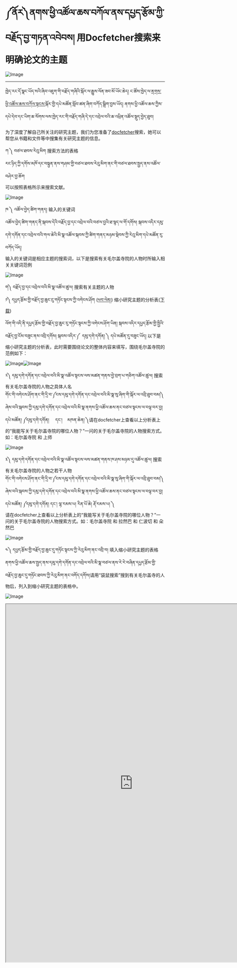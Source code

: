 # ༼ནོར༽ནགས་ཕྱི་འཚོལ་ཆས་བཀོལ་ནས་དཔྱད་རྩོམ་ཀྱི་བརྗོད་བྱ་གཏན་འབེབས། 用Docfetcher搜索来明确论文的主题

![Image](images/000006.png)

---

ཁྱེད་རང་དོ་སྣང་ཡོད་སའི་ཞིབ་འཇུག་གི་བརྗོད་གཞིའི་སྐོར་ལ་རྒྱུས་ལོན་ཟབ་མོ་ཡོང་ཆེད། ང་ཚོས་ཁྱེད་ལ་[ནགས་ཕྱི་འཚོལ་ཆས་བཀོལ་སྟངས་](=95681548)སྐོར་གྱི་དཔེ་མཚོན་སློབ་ཚན་ཞིག་བཀོད་སྒྲིག་བྱས་ཡོད། ནགས་ཕྱི་འཚོལ་ཆས་ཀྱིས་དཔེ་དེབ་དང་ཡིག་ཆ་སོགས་ལས་ཁྱེད་རང་གི་བརྗོད་གཞི་དེ་དང་འབྲེལ་བའི་ཆ་འཕྲིན་འཚོལ་སྡུད་བྱེད་ཐུབ།  

为了深度了解自己所关注的研究主题，我们为您准备了[docfetcher](=95681548)搜索，她可以帮您从书籍和文件等中搜集有关研究主题的信息。

ཀ ༽ བཙལ་ཐབས་རེའུ་མིག 搜索方法的表格  
རང་ཉིད་ཀྱི་དགོས་མཁོ་དང་བསྟུན་ནས་གཤམ་གྱི་བཙལ་ཐབས་རེའུ་མིག་ནང་གི་བཙལ་ཐབས་སྤྱད་ནས་འཚོལ་བཤེར་བྱ་ཆོག  
可以按照表格所示来搜索文献。  

![Image](images/000007.png)

ཁ ༽ འཚོལ་བྱེད་ཚིག་གནད། 输入的关键词  
འཚོལ་བྱེད་ཚིག་གནད་ནི་སྐབས་དེའི་བརྗོད་བྱ་དང་འབྲེལ་བའི་བཙལ་བྱའི་ཐ་སྙད་ལ་གོ་དགོས། སྐབས་འདིར་དམུ་དགེ་དགོན་དང་འབྲེལ་བའི་གལ་ཆེའི་མི་སྣ་འཚོལ་སྐབས་ཀྱི་ཚིག་གནད་མཉམ་སྡེབས་ཀྱི་རེའུ་མིག་དཔེ་མཚོན་རུ་བཀོད་ཡོད།  
输入的关键词是相应主题的搜索词，以下是搜索有关毛尔盖寺院的人物时所输入相关关键词范例  

![Image](images/000008.png)

ག༽ བརྗོད་བྱ་དང་འབྲེལ་བའི་མི་སྣ་འཚོལ་ཚུལ། 搜索有关主题的人物  
༡༽ དཔྱད་རྩོམ་གྱི་བརྗོད་བྱ་ཆུང་ངུ་གཏོང་སྟངས་ཀྱི་འགེངས་ཤོག ([ཕབ་ལེན།](=95681548)) 缩小研究主题的分析表([下载](=95681548)) 

འོག་གི་འདི་ནི་དཔྱད་རྩོམ་གྱི་བརྗོད་བྱ་ཆུང་རུ་གཏོང་སྟངས་ཀྱི་འགེངས་ཤོག་ཡིན། སྐབས་འདིར་དཔྱད་རྩོམ་གྱི་སྤྱིའི་བརྗོད་བྱ་ངོས་བཟུང་ནས་འབྲི་དགོས། སྐབས་འདིར་༼  དམུ་དགེ་དགོན། ༽ དཔེ་མཚོན་དུ་བཟུང་ཡོད། 以下是缩小研究主题的分析表，此时需要围绕论文的整体内容来填写，围绕毛尔盖寺院的范例如下：

![Image](images/000000.png)![Image](images/000001.png)

༢༽ དམུ་དགེ་དགོན་དང་འབྲེལ་བའི་མི་སྣ་འཚོལ་སྟངས་ལས་མཚན་གནས་བྱེ་བྲག་པ་གཅིག་འཚོལ་ཚུལ། 搜索有关毛尔盖寺院的人物之具体人名  
གོང་གི་འགེངས་ཤོག་ནང་གི་དྲི་བ་༼ངས་དམུ་དགེ་དགོན་དང་འབྲེལ་བའི་མི་སྣ་སུ་ཞིག་གི་སྐོར་ལ་འབྲི་ཐུབ་བམ།༽ ཞེས་བའི་སྐབས་ཀྱི་དམུ་དགེ་དགོན་དང་འབྲེལ་བའི་མི་སྣ་ནགས་ཕྱི་འཚོལ་ཆས་ནང་བཙལ་སྟངས་ལ་བལྟ་བར་བྱ། དཔེ་མཚོན། ༼དམུ་དགེ་དགོན།     དང་།    མཁན་ཆེན། ༽请在docfetcher上查看以上分析表上的“我能写关于毛尔盖寺院的哪位人物？”一问的关于毛尔盖寺院的人物搜索方式。如：毛尔盖寺院 和 上师

![Image](images/000009.gif)

༣༽ དམུ་དགེ་དགོན་དང་འབྲེལ་བའི་མི་སྣ་འཚོལ་སྟངས་ལས་མཚན་གནས་ཁ་ཤས་མཉམ་དུ་འཚོལ་ཚུལ། 搜索有关毛尔盖寺院的人物之若干人物  
གོང་གི་འགེངས་ཤོག་ནང་གི་དྲི་བ་༼ངས་དམུ་དགེ་དགོན་དང་འབྲེལ་བའི་མི་སྣ་སུ་ཞིག་གི་སྐོར་ལ་འབྲི་ཐུབ་བམ།༽ ཞེས་བའི་སྐབས་ཀྱི་དམུ་དགེ་དགོན་དང་འབྲེལ་བའི་མི་སྣ་ནགས་ཕྱི་འཚོལ་ཆས་ནང་བཙལ་སྟངས་ལ་བལྟ་བར་བྱ། དཔེ་མཚོན། ༼དམུ་དགེ་དགོན། དང་། ལྷ་རམས་པ། རིན་པོ་ཆེ། རྡོ་རམས་པ། ༽   
请在docfetcher上查看以上分析表上的“我能写关于毛尔盖寺院的哪位人物？”一问的关于毛尔盖寺院的人物搜索方式。如：毛尔盖寺院 和 拉然巴 和 仁波切 和 朵然巴  

![Image](images/000010.gif)

༤༽ དཔྱད་རྩོམ་གྱི་བརྗོད་བྱ་ཆུང་དུ་གཏོང་སྟངས་ཀྱི་རེའུ་མིག་ནང་འབྲི་བ། 填入缩小研究主题的表格  
ནགས་ཕྱི་འཚོལ་ཆས་སྤྱད་ནས་དམུ་དགེ་དགོན་དང་འབྲེལ་བའི་མི་སྣ་བཙལ་ནས་རེ་རེ་བཞིན་དཔྱད་རྩོམ་གྱི་བརྗོད་བྱ་ཆུང་དུ་གཏོང་ཐབས་ཀྱི་རེའུ་མིག་ནང་འགོད་དགོས།请用“袋鼠搜索”搜到有关毛尔盖寺的人物后，列入到缩小研究主题的表格中。  

![Image](images/000002.png)

<p class="hide top"><iframe src="https://shimowendang.com/forms/P5Z8pQLVPLca8nLk/fill?channel=1" style="height:1130px;width:800px;"></iframe></p>